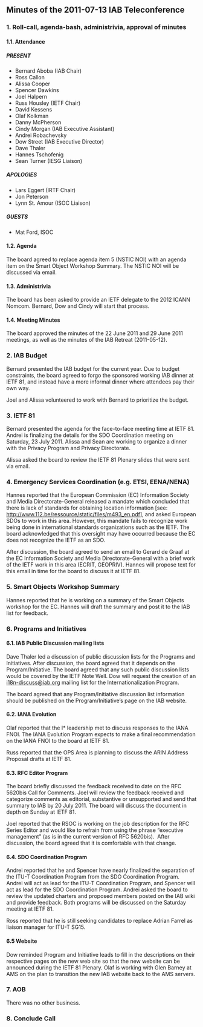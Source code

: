 
Minutes of the 2011-07-13 IAB Teleconference
--------------------------------------------


### 1. Roll-call, agenda-bash, administrivia, approval of minutes


#### 1.1. Attendance


##### PRESENT


* Bernard Aboba (IAB Chair)
* Ross Callon
* Alissa Cooper
* Spencer Dawkins
* Joel Halpern
* Russ Housley (IETF Chair)
* David Kessens
* Olaf Kolkman
* Danny McPherson
* Cindy Morgan (IAB Executive Assistant)
* Andrei Robachevsky
* Dow Street (IAB Executive Director)
* Dave Thaler
* Hannes Tschofenig
* Sean Turner (IESG Liaison)


##### APOLOGIES


* Lars Eggert (IRTF Chair)
* Jon Peterson
* Lynn St. Amour (ISOC Liaison)


##### GUESTS


* Mat Ford, ISOC


#### 1.2. Agenda


The board agreed to replace agenda item 5 (NSTIC NOI) with an agenda item on the Smart Object Workshop Summary. The NSTIC NOI will be discussed via email.


#### 1.3. Administrivia


The board has been asked to provide an IETF delegate to the 2012 ICANN Nomcom. Bernard, Dow and Cindy will start that process.


#### 1.4. Meeting Minutes


The board approved the minutes of the 22 June 2011 and 29 June 2011 meetings, as well as the minutes of the IAB Retreat (2011-05-12).


### 2. IAB Budget


Bernard presented the IAB budget for the current year. Due to budget constraints, the board agreed to forgo the sponsored working IAB dinner at IETF 81, and instead have a more informal dinner where attendees pay their own way.


Joel and Alissa volunteered to work with Bernard to prioritize the budget.


### 3. IETF 81


Bernard presented the agenda for the face-to-face meeting time at IETF 81. Andrei is finalizing the details for the SDO Coordination meeting on Saturday, 23 July 2011. Alissa and Sean are working to organize a dinner with the Privacy Program and Privacy Directorate.


Alissa asked the board to review the IETF 81 Plenary slides that were sent via email.


### 4. Emergency Services Coordination (e.g. ETSI, EENA/NENA)


Hannes reported that the European Commission (EC) Information Society and Media Directorate-General released a mandate which concluded that there is lack of standards for obtaining location information [see: <http://www.112.be/ressource/static/files/m493_en.pdf>], and asked European SDOs to work in this area. However, this mandate fails to recognize work being done in international standards organizations such as the IETF. The board acknowledged that this oversight may have occurred because the EC does not recognize the IETF as an SDO.


After discussion, the board agreed to send an email to Gerard de Graaf at the EC Information Society and Media Directorate-General with a brief work of the IETF work in this area (ECRIT, GEOPRIV). Hannes will propose text for this email in time for the board to discuss it at IETF 81.


### 5. Smart Objects Workshop Summary


Hannes reported that he is working on a summary of the Smart Objects workshop for the EC. Hannes will draft the summary and post it to the IAB list for feedback.


### 6. Programs and Initiatives


#### 6.1. IAB Public Discussion mailing lists


Dave Thaler led a discussion of public discussion lists for the Programs and Initiatives. After discussion, the board agreed that it depends on the Program/Initiative. The board agreed that any such public discussion lists would be covered by the IETF Note Well. Dow will request the creation of an i18n-discuss@iab.org mailing list for the Internationalization Program.


The board agreed that any Program/Initiative discussion list information should be published on the Program/Initiative’s page on the IAB website.


#### 6.2. IANA Evolution


Olaf reported that the I\* leadership met to discuss responses to the IANA FNOI. The IANA Evolution Program expects to make a final recommendation on the IANA FNOI to the board at IETF 81.


Russ reported that the OPS Area is planning to discuss the ARIN Address Proposal drafts at IETF 81.


#### 6.3. RFC Editor Program


The board briefly discussed the feedback received to date on the RFC 5620bis Call for Comments. Joel will review the feedback received and categorize comments as editorial, substantive or unsupported and send that summary to IAB by 20 July 2011. The board will discuss the document in depth on Sunday at IETF 81.


Joel reported that the RSOC is working on the job description for the RFC Series Editor and would like to refrain from using the phrase “executive management” (as is in the current version of RFC 5620bis).  After discussion, the board agreed that it is comfortable with that change.


#### 6.4. SDO Coordination Program


Andrei reported that he and Spencer have nearly finalized the separation of the ITU-T Coordination Program from the SDO Coordination Program. Andrei will act as lead for the ITU-T Coordination Program, and Spencer will act as lead for the SDO Coordination Program. Andrei asked the board to review the updated charters and proposed members posted on the IAB wiki and provide feedback. Both programs will be discussed on the Saturday meeting at IETF 81.


Ross reported that he is still seeking candidates to replace Adrian Farrel as liaison manager for ITU-T SG15.


#### 6.5 Website


Dow reminded Program and Initiative leads to fill in the descriptions on their respective pages on the new web site so that the new website can be announced during the IETF 81 Plenary. Olaf is working with Glen Barney at AMS on the plan to transition the new IAB website back to the AMS servers.


### 7. AOB


There was no other business.


### 8. Conclude Call



